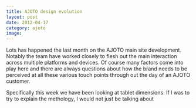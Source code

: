 ```yaml
---
title: AJOTO design evolution
layout: post
date: 2012-04-17
category: ajoto
image: 
---
```


Lots has happened the last month on the AJOTO main site development. Notably the team have worked closely to flesh out the main interaction across multiple platforms and devices. Of course many factors come into play here and there are always questions about how the brand needs to be perceived at all these various touch points through out the day of an AJOTO customer.

Specifically this week we have been looking at tablet dimensions. 
If I was to try to explain the methology, I would not just be talking about 
